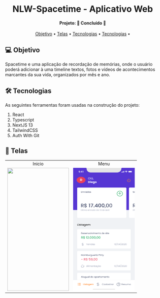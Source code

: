 <h1 align="center">
   NLW-Spacetime - Aplicativo Web
</h1>
<h4 align="center"> 
Projeto: 🚀 Concluído 🚀
</h4>
<p align="center">
 <a href="#-objetivo">Objetivo</a> •
 <a href="#-telas">Telas</a> •
 <a href="#-tecnologias">Tecnologias</a> • 
 <a href="#-tecnologias">Tecnologias</a> • 
</p>

## 💻 Objetivo

Spacetime e uma aplicação de recordação de memórias, onde o usuário poderá adicionar à uma timeline textos, fotos e vídeos de acontecimentos marcantes da sua vida, organizados por mês e ano.

## 🛠 Tecnologias

As seguintes ferramentas foram usadas na construção do projeto:

<ol> 
  <li> React </li>
  <li> Typescript </li>
  <li> NextJS 13</li>
  <li> TailwindCSS </li>
  <li> Auth With Git</li>
</ol>
<p/>

## 📱 Telas

<table align="center" display=flex>
  <tr>
    <td align="center">Inicio</td>
    <td align="center">Menu</td>    
  </tr>
  <tr>
    <td><img src="https://github.com/Borges10002/gofinances---react-native-expo-/blob/main/src/assets/imgs/In%C3%ADcio.png" width=200 height=400></td>
    <td><img src="https://github.com/Borges10002/gofinances---react-native-expo-/blob/main/src/assets/imgs/menu.png" width=200 height=400></td>

  </tr>
 </table>
